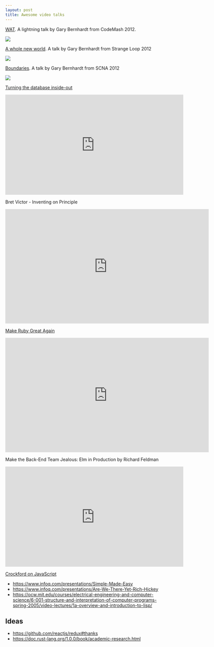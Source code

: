 ```yaml
---
layout: post
title: Awesome video talks
---
```


[WAT](https://www.destroyallsoftware.com/talks/wat). A lightning talk by Gary Bernhardt from CodeMash 2012.

[<img src="https://www.destroyallsoftware.com/images/talks/wat.preview.png" />](https://www.destroyallsoftware.com/talks/wat)



[A whole new world](https://www.destroyallsoftware.com/talks/a-whole-new-world). A talk by Gary Bernhardt from Strange Loop 2012

[<img src="https://www.destroyallsoftware.com/images/talks/a-whole-new-world.preview.png" />](https://www.destroyallsoftware.com/talks/a-whole-new-world)


[Boundaries](https://www.destroyallsoftware.com/talks/boundaries). A talk by Gary Bernhardt from SCNA 2012

[<img src="https://www.destroyallsoftware.com//images/talks/boundaries.preview.png" />](https://www.destroyallsoftware.com/talks/boundaries)

[Turning the database inside-out](http://www.confluent.io/blog/turning-the-database-inside-out-with-apache-samza/)
<div class=flex-video>
  <iframe width="560" height="315" src="https://www.youtube.com/embed/fU9hR3kiOK0" frameborder="0" allowfullscreen></iframe>
</div>

Bret Victor - Inventing on Principle
<div class=flex-video>
  <iframe src="https://player.vimeo.com/video/36579366" width="640" height="360" frameborder="0" webkitallowfullscreen mozallowfullscreen allowfullscreen></iframe>
</div>


[Make Ruby Great Again](http://blog.testdouble.com/posts/2016-05-09-make-ruby-great-again.html)
<div class=flex-video>
  <iframe src="https://player.vimeo.com/video/165527044" width="640" height="360" frameborder="0" webkitallowfullscreen mozallowfullscreen allowfullscreen></iframe>
</div>

Make the Back-End Team Jealous: Elm in Production by Richard Feldman
<div class=flex-video>
  <iframe width="560" height="315" src="https://www.youtube.com/embed/FV0DXNB94NE" frameborder="0" allowfullscreen></iframe>
</div>

[Crockford on JavaScript](https://www.youtube.com/watch?v=JxAXlJEmNMg&list=PL7664379246A246CB)

 - https://www.infoq.com/presentations/Simple-Made-Easy
 - https://www.infoq.com/presentations/Are-We-There-Yet-Rich-Hickey
 - https://ocw.mit.edu/courses/electrical-engineering-and-computer-science/6-001-structure-and-interpretation-of-computer-programs-spring-2005/video-lectures/1a-overview-and-introduction-to-lisp/

## Ideas

- https://github.com/reactjs/redux#thanks
- https://doc.rust-lang.org/1.0.0/book/academic-research.html

